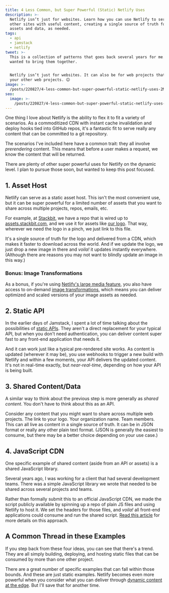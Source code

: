 ```yaml
---
title: 4 Less Common, but Super Powerful (Static) Netlify Uses
description: >-
  Netlify isn’t just for websites. Learn how you can use Netlify to serve your
  other sites with useful content, creating a single source of truth for your
  assets and data, as needed.
tags:
  - api
  - jamstack
  - netlify
tweet: >-
  This is a collection of patterns that goes back several years for me. But I
  wanted to bring them together.


  Netlify isn’t just for websites. It can also be for web projects that serve
  your other web projects. 😊
image: >-
  /posts/220827/4-less-common-but-super-powerful-static-netlify-uses-2MtVruvD.png
seo:
  image: >-
    /posts/220827/4-less-common-but-super-powerful-static-netlify-uses-xYWg3Gds--meta.png
---
```


One thing I love about Netlify is the ability to flex it to fit a variety of scenarios. As a commoditized CDN with instant cache invalidation and deploy hooks tied into GitHub repos, it's a fantastic fit to serve really any content that can be committed to a git repository.

The scenarios I've included here have a common trait: they all involve _prerendering_ content. This means that before a user makes a request, we know the content that will be returned.

There are plenty of other super powerful uses for Netlify on the dynamic level. I plan to pursue those soon, but wanted to keep this post focused.

## 1. Asset Host

Netlify can serve as a static asset host. This isn't the most convenient use, but it can be super powerful for a limited number of assets that you want to share across multiple projects, repos, emails, etc.

For example, at [Stackbit](https://www.stackbit.com/), we have a repo that is wired up to [assets.stackbit.com](https://assets.stackbit.com/), and we use it for assets like [our logo](https://assets.stackbit.com/logos/stackbit-full-logo-hydrant.png). That way, wherever we need the logo in a pinch, we just link to this file.

It's a single source of truth for the logo and delivered from a CDN, which makes it faster to download across the world. And if we update the logo, we just drop a new image in there and _voila!_ it updates instantly everywhere. (Although there are reasons you may not want to blindly update an image in this way.)

### Bonus: Image Transformations

As a bonus, if you're using [Netlify's ](https://docs.netlify.com/large-media/overview/)[large media](https://docs.netlify.com/large-media/overview/)[ feature](https://docs.netlify.com/large-media/overview/), you also have access to on-demand [image transformations](https://docs.netlify.com/large-media/transform-images/), which means you can deliver optimized and scaled versions of your image assets as needed.

## 2. Static API

In the earlier days of Jamstack, I spent a lot of time talking about the possibilities of [static APIs](/posts/lets-talk-about-static-apis/). They aren't a direct replacement for your typical API, but when you don't need authentication, you can deliver content super fast to any front-end application that needs it.

And it can work just like a typical pre-rendered site works. As content is updated (wherever it may be), you use webhooks to trigger a new build with Netlify and within a few moments, your API delivers the updated content. It's not in real-time exactly, but _near-real-time_, depending on how your API is being built.

## 3. Shared Content/Data

A similar way to think about the previous step is more generally as _shared content_. You don't have to think about this as an API.

Consider any content that you might want to share across multiple web projects. The link to your logo. Your organization name. Team members. This can all live as content in a single source of truth. It can be in JSON format or really any other plain text format. (JSON is generally the easiest to consume, but there may be a better choice depending on your use case.)

## 4. JavaScript CDN

One specific example of shared content (aside from an API or assets) is a shared JavaScript library.

Several years ago, I was working for a client that had several development teams. There was a simple JavaScript library we wrote that needed to be shared across several projects and teams.

Rather than formally submit this to an official JavaScript CDN, we made the script publicly available by spinning up a repo of plain JS files and using Netlify to host it. We set the headers for those files, and _voila!_ all front-end applications could consume and run the shared script. [Read this article](/posts/use-netlify-host-js-libraries/) for more details on this approach.

## A Common Thread in these Examples

If you step back from these four ideas, you can see that there's a trend. They are all simply building, deploying, and hosting static files that can be consumed by more than one other project.

There are a great number of specific examples that can fall within those bounds. And these are just static examples. Netlify becomes even more powerful when you consider what you can deliver through [dynamic content at the edge](https://docs.netlify.com/edge-functions/overview/). But I'll save that for another time.
